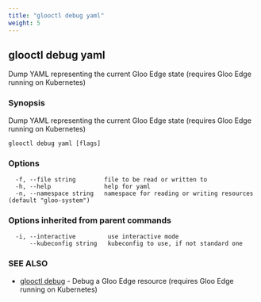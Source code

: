 ```yaml
---
title: "glooctl debug yaml"
weight: 5
---
```

## glooctl debug yaml

Dump YAML representing the current Gloo Edge state (requires Gloo Edge running on Kubernetes)

### Synopsis

Dump YAML representing the current Gloo Edge state (requires Gloo Edge running on Kubernetes)

```
glooctl debug yaml [flags]
```

### Options

```
  -f, --file string        file to be read or written to
  -h, --help               help for yaml
  -n, --namespace string   namespace for reading or writing resources (default "gloo-system")
```

### Options inherited from parent commands

```
  -i, --interactive         use interactive mode
      --kubeconfig string   kubeconfig to use, if not standard one
```

### SEE ALSO

* [glooctl debug](../glooctl_debug)	 - Debug a Gloo Edge resource (requires Gloo Edge running on Kubernetes)


